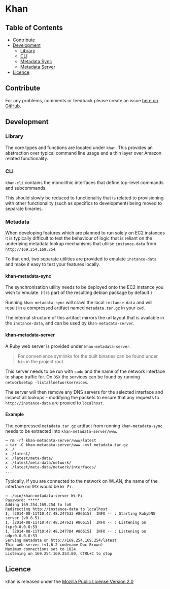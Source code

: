 # Khan

## Table of Contents

* [Contribute](#contribute)
* [Development](#development)
    - [Library](#library)
    - [CLI](#cli)
    - [Metadata Sync](#khan-metadata-sync)
    - [Metadata Server](#khan-metadata-server)
* [Licence](#licence)


## Contribute

For any problems, comments or feedback please create an issue [here on GitHub](github.com/brendanhay/khan/issues).


## Development

### Library

The core types and functions are located under `khan`. This provides an abstraction
over typical command line usage and a thin layer over Amazon related functionality.

### CLI

`khan-cli` contains the monolithic interfaces that define top-level commands and subcommands.

This should slowly be reduced to functionality that is related to provisioning
with other functionality (such as specifics to development) being moved to separate binaries.

### Metadata

When developing features which are planned to run solely on EC2 instances it is
typically difficult to test the behaviour of logic that is reliant on the underlying
metadata lookup mechanisms that utilise `instance-data` from `http://169.254.169.254`.

To that end, two separate utilities are provided to emulate `instance-data` and
make it easy to test your features locally.

#### khan-metadata-sync

The synchronisation utility needs to be deployed onto the EC2 instance you wish
to emulate. (it is part of the resulting debian package by default.)

Running `khan-metadata-sync` will crawl the local `instance-data` and will result
in a compressed artifact named `metadata.tar.gz` in your `cwd`.

The internal structure of this artifact mirrors the url layout that is available
in the `instance-data`, and can be used by `khan-metadata-server`.

#### khan-metadata-server

A Ruby web server is provided under `khan-metadata-server`.

> For convenience symlinks for the built binaries can be found under `bin` in the project root.

This server needs to be run with `sudo` and the name of the network interface to
shape traffic for. On `OSX` the services can be found by running `networksetup -listallnetworkservices`.

The server will then remove any DNS servers for the selected interface and inspect
all lookups - modifying the packets to ensure that any requests to `http://instance-data`
are proxied to `localhost`.

#### Example

The compressed `metadata.tar.gz` artifact from running `khan-metadata-sync` needs to
be extracted into `khan-metadata-server/www`.

```
→ rm -rf khan-metadata-server/www/latest
→ tar -C khan-metadata-server/www -xvf metadata.tar.gz
x ./
x ./latest/
x ./latest/meta-data/
x ./latest/meta-data/network/
x ./latest/meta-data/network/interfaces/
...
```

Typically, if you are connected to the network on WLAN, the name of the interface on `OSX` would be `Wi-Fi`.

```
→ ./bin/khan-metadata-server Wi-Fi
Password: *****
Adding 169.254.169.254 to lo0
Redirecting http://instance-data to localhost
I, [2014-08-11T10:47:48.247533 #86615]  INFO -- : Starting RubyDNS server (v0.8.5)...
I, [2014-08-11T10:47:48.247621 #86615]  INFO -- : Listening on tcp:0.0.0.0:53
I, [2014-08-11T10:47:48.247784 #86615]  INFO -- : Listening on udp:0.0.0.0:53
Serving metadata on http://169.254.169.254/latest
Thin web server (v1.6.2 codename Doc Brown)
Maximum connections set to 1024
Listening on 169.254.169.254:80, CTRL+C to stop
```


## Licence

khan is released under the [Mozilla Public License Version 2.0](http://www.mozilla.org/MPL/)
